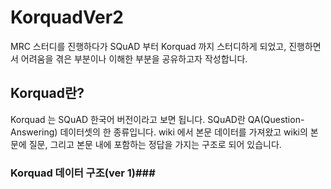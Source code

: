 # KorquadVer2
MRC 스터디를 진행하다가 SQuAD 부터 Korquad 까지 스터디하게 되었고, 진행하면서 어려움을 겪은 부분이나 이해한 부분을 공유하고자 작성합니다.

## Korquad란?
Korquad 는 SQuAD 한국어 버전이라고 보면 됩니다.
SQuAD란 QA(Question-Answering) 데이터셋의 한 종류입니다.
wiki 에서 본문 데이터를 가져왔고 wiki의 본문에 질문, 그리고 본문 내에 포함하는 정답을 가지는 구조로 되어 있습니다. 
### Korquad 데이터 구조(ver 1)###


